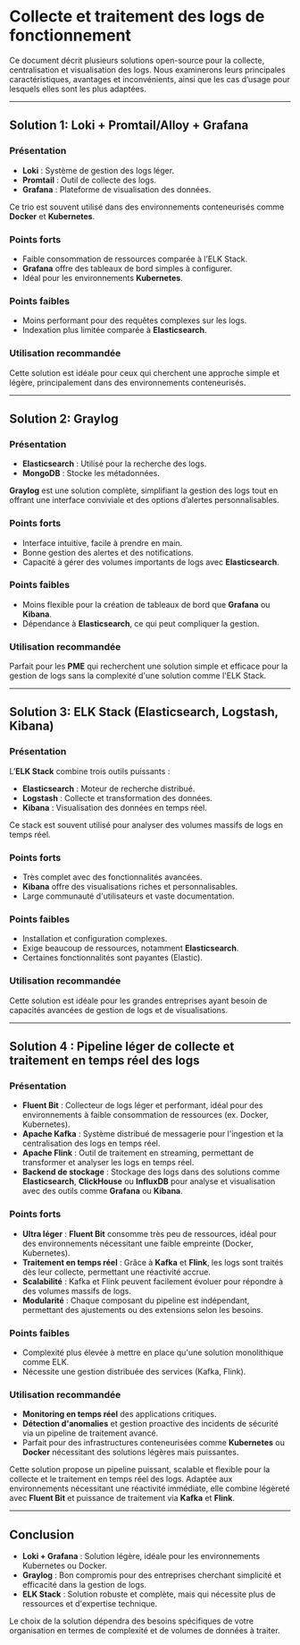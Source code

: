 # Collecte et traitement des logs de fonctionnement

Ce document décrit plusieurs solutions open-source pour la collecte, centralisation et visualisation des logs. Nous examinerons leurs principales caractéristiques, avantages et inconvénients, ainsi que les cas d’usage pour lesquels elles sont les plus adaptées.

---

## Solution 1: **Loki + Promtail/Alloy + Grafana**

### Présentation
- **Loki** : Système de gestion des logs léger.
- **Promtail** : Outil de collecte des logs.
- **Grafana** : Plateforme de visualisation des données.

Ce trio est souvent utilisé dans des environnements conteneurisés comme **Docker** et **Kubernetes**.

### Points forts
- Faible consommation de ressources comparée à l’ELK Stack.
- **Grafana** offre des tableaux de bord simples à configurer.
- Idéal pour les environnements **Kubernetes**.

### Points faibles
- Moins performant pour des requêtes complexes sur les logs.
- Indexation plus limitée comparée à **Elasticsearch**.

### Utilisation recommandée
Cette solution est idéale pour ceux qui cherchent une approche simple et légère, principalement dans des environnements conteneurisés.

---

## Solution 2: **Graylog**

### Présentation
- **Elasticsearch** : Utilisé pour la recherche des logs.
- **MongoDB** : Stocke les métadonnées.

**Graylog** est une solution complète, simplifiant la gestion des logs tout en offrant une interface conviviale et des options d’alertes personnalisables.

### Points forts
- Interface intuitive, facile à prendre en main.
- Bonne gestion des alertes et des notifications.
- Capacité à gérer des volumes importants de logs avec **Elasticsearch**.

### Points faibles
- Moins flexible pour la création de tableaux de bord que **Grafana** ou **Kibana**.
- Dépendance à **Elasticsearch**, ce qui peut compliquer la gestion.

### Utilisation recommandée
Parfait pour les **PME** qui recherchent une solution simple et efficace pour la gestion de logs sans la complexité d'une solution comme l'ELK Stack.

---

## Solution 3: **ELK Stack** (Elasticsearch, Logstash, Kibana)

### Présentation
L’**ELK Stack** combine trois outils puissants :
- **Elasticsearch** : Moteur de recherche distribué.
- **Logstash** : Collecte et transformation des données.
- **Kibana** : Visualisation des données en temps réel.

Ce stack est souvent utilisé pour analyser des volumes massifs de logs en temps réel.

### Points forts
- Très complet avec des fonctionnalités avancées.
- **Kibana** offre des visualisations riches et personnalisables.
- Large communauté d'utilisateurs et vaste documentation.

### Points faibles
- Installation et configuration complexes.
- Exige beaucoup de ressources, notamment **Elasticsearch**.
- Certaines fonctionnalités sont payantes (Elastic).

### Utilisation recommandée
Cette solution est idéale pour les grandes entreprises ayant besoin de capacités avancées de gestion de logs et de visualisations.

---

## Solution 4 : Pipeline léger de collecte et traitement en temps réel des logs

### Présentation

- **Fluent Bit** : Collecteur de logs léger et performant, idéal pour des environnements à faible consommation de ressources (ex. Docker, Kubernetes).
- **Apache Kafka** : Système distribué de messagerie pour l'ingestion et la centralisation des logs en temps réel.
- **Apache Flink** : Outil de traitement en streaming, permettant de transformer et analyser les logs en temps réel.
- **Backend de stockage** : Stockage des logs dans des solutions comme **Elasticsearch**, **ClickHouse** ou **InfluxDB** pour analyse et visualisation avec des outils comme **Grafana** ou **Kibana**.

### Points forts

- **Ultra léger** : **Fluent Bit** consomme très peu de ressources, idéal pour des environnements nécessitant une faible empreinte (Docker, Kubernetes).
- **Traitement en temps réel** : Grâce à **Kafka** et **Flink**, les logs sont traités dès leur collecte, permettant une réactivité accrue.
- **Scalabilité** : Kafka et Flink peuvent facilement évoluer pour répondre à des volumes massifs de logs.
- **Modularité** : Chaque composant du pipeline est indépendant, permettant des ajustements ou des extensions selon les besoins.

### Points faibles

- Complexité plus élevée à mettre en place qu'une solution monolithique comme ELK.
- Nécessite une gestion distribuée des services (Kafka, Flink).

### Utilisation recommandée

- **Monitoring en temps réel** des applications critiques.
- **Détection d'anomalies** et gestion proactive des incidents de sécurité via un pipeline de traitement avancé.
- Parfait pour des infrastructures conteneurisées comme **Kubernetes** ou **Docker** nécessitant des solutions légères mais puissantes.

Cette solution propose un pipeline puissant, scalable et flexible pour la collecte et le traitement en temps réel des logs. Adaptée aux environnements nécessitant une réactivité immédiate, elle combine légèreté avec **Fluent Bit** et puissance de traitement via **Kafka** et **Flink**.

---

## Conclusion

- **Loki + Grafana** : Solution légère, idéale pour les environnements Kubernetes ou Docker.
- **Graylog** : Bon compromis pour des entreprises cherchant simplicité et efficacité dans la gestion de logs.
- **ELK Stack** : Solution robuste et complète, mais qui nécessite plus de ressources et d'expertise technique.

Le choix de la solution dépendra des besoins spécifiques de votre organisation en termes de complexité et de volumes de données à traiter.
